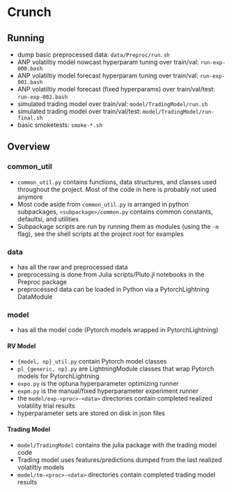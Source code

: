 # Crunch

## Running
* dump basic preprocessed data: `data/Preproc/run.sh`
* ANP volatiltiy model nowcast hyperparam tuning over train/val: `run-exp-000.bash`
* ANP volatiltiy model forecast hyperparam tuning over train/val: `run-exp-001.bash`
* ANP volatiltiy model forecast (fixed hyperparams) over train/val/test: `run-exp-002.bash`
* simulated trading model over train/val: `model/TradingModel/run.sh`
* simulated trading model over train/val/test: `model/TradingModel/run-final.sh`
* basic smoketests: `smoke-*.sh`

## Overview
### common_util
* `common_util.py` contains functions, data structures, and classes used throughout the project. Most of the code in here is probably not used anymore
* Most code aside from `common_util.py` is arranged in python subpackages, `<subpackage>/common.py` contains common constants, defaultsi, and utilities
* Subpackage scripts are run by running them as modules (using the `-m` flag), see the shell scripts at the project root for examples

### data
* has all the raw and preprocessed data
* preprocessing is done from Julia scripts/Pluto.jl notebooks in the Preproc package
* preprocessed data can be loaded in Python via a PytorchLightning DataModule

### model
* has all the model code (Pytorch models wrapped in PytorchLightning)

#### RV Model
* `{model, np}_util.py` contain Pytorch model classes
* `pl_{generic, np}.py` are LightningModule classes that wrap Pytorch models for PytorchLightning
* `expo.py` is the optuna hyperparameter optimizing runner
* `expm.py` is the manual/fixed hyperparameter experiment runner
* the `model/exp-<proc>-<data>` directories contain completed realized volatility trial results
* hyperparameter sets are stored on disk in json files

#### Trading Model
* `model/TradingModel` contains the julia package with the trading model code
* Trading model uses features/predictions dumped from the last realized volatiltiy models
* `model/tm-<proc>-<data>` directories contain completed trading model results

